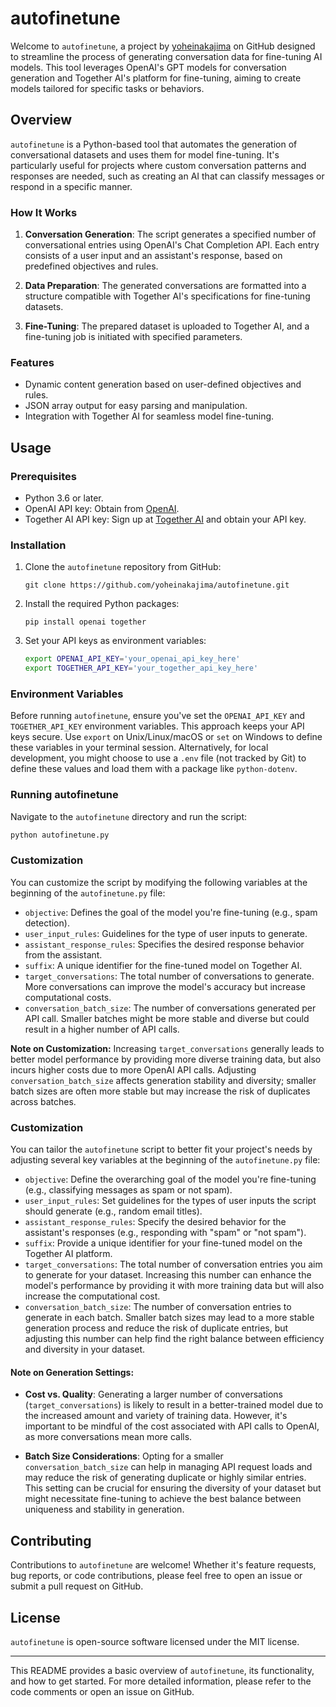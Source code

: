 # autofinetune

Welcome to `autofinetune`, a project by [yoheinakajima](https://twitter.com/yoheinakajima) on GitHub designed to streamline the process of generating conversation data for fine-tuning AI models. This tool leverages OpenAI's GPT models for conversation generation and Together AI's platform for fine-tuning, aiming to create models tailored for specific tasks or behaviors.

## Overview

`autofinetune` is a Python-based tool that automates the generation of conversational datasets and uses them for model fine-tuning. It's particularly useful for projects where custom conversation patterns and responses are needed, such as creating an AI that can classify messages or respond in a specific manner.

### How It Works

1. **Conversation Generation**: The script generates a specified number of conversational entries using OpenAI's Chat Completion API. Each entry consists of a user input and an assistant's response, based on predefined objectives and rules.
   
2. **Data Preparation**: The generated conversations are formatted into a structure compatible with Together AI's specifications for fine-tuning datasets.

3. **Fine-Tuning**: The prepared dataset is uploaded to Together AI, and a fine-tuning job is initiated with specified parameters.

### Features

- Dynamic content generation based on user-defined objectives and rules.
- JSON array output for easy parsing and manipulation.
- Integration with Together AI for seamless model fine-tuning.

## Usage

### Prerequisites

- Python 3.6 or later.
- OpenAI API key: Obtain from [OpenAI](https://openai.com/api/).
- Together AI API key: Sign up at [Together AI](https://together.xyz/) and obtain your API key.

### Installation

1. Clone the `autofinetune` repository from GitHub:

   ```
   git clone https://github.com/yoheinakajima/autofinetune.git
   ```

2. Install the required Python packages:

   ```
   pip install openai together
   ```

3. Set your API keys as environment variables:

   ```sh
   export OPENAI_API_KEY='your_openai_api_key_here'
   export TOGETHER_API_KEY='your_together_api_key_here'
   ```
### Environment Variables

Before running `autofinetune`, ensure you've set the `OPENAI_API_KEY` and `TOGETHER_API_KEY` environment variables. This approach keeps your API keys secure. Use `export` on Unix/Linux/macOS or `set` on Windows to define these variables in your terminal session. Alternatively, for local development, you might choose to use a `.env` file (not tracked by Git) to define these values and load them with a package like `python-dotenv`.

### Running autofinetune

Navigate to the `autofinetune` directory and run the script:

```sh
python autofinetune.py
```

### Customization

You can customize the script by modifying the following variables at the beginning of the `autofinetune.py` file:

- `objective`: Defines the goal of the model you're fine-tuning (e.g., spam detection).
- `user_input_rules`: Guidelines for the type of user inputs to generate.
- `assistant_response_rules`: Specifies the desired response behavior from the assistant.
- `suffix`: A unique identifier for the fine-tuned model on Together AI.
- `target_conversations`: The total number of conversations to generate. More conversations can improve the model's accuracy but increase computational costs.
- `conversation_batch_size`: The number of conversations generated per API call. Smaller batches might be more stable and diverse but could result in a higher number of API calls.

**Note on Customization:**
Increasing `target_conversations` generally leads to better model performance by providing more diverse training data, but also incurs higher costs due to more OpenAI API calls. Adjusting `conversation_batch_size` affects generation stability and diversity; smaller batch sizes are often more stable but may increase the risk of duplicates across batches.


### Customization

You can tailor the `autofinetune` script to better fit your project's needs by adjusting several key variables at the beginning of the `autofinetune.py` file:

- `objective`: Define the overarching goal of the model you're fine-tuning (e.g., classifying messages as spam or not spam).
- `user_input_rules`: Set guidelines for the types of user inputs the script should generate (e.g., random email titles).
- `assistant_response_rules`: Specify the desired behavior for the assistant's responses (e.g., responding with "spam" or "not spam").
- `suffix`: Provide a unique identifier for your fine-tuned model on the Together AI platform.
- `target_conversations`: The total number of conversation entries you aim to generate for your dataset. Increasing this number can enhance the model's performance by providing it with more training data but will also increase the computational cost.
- `conversation_batch_size`: The number of conversation entries to generate in each batch. Smaller batch sizes may lead to a more stable generation process and reduce the risk of duplicate entries, but adjusting this number can help find the right balance between efficiency and diversity in your dataset.

#### Note on Generation Settings:

- **Cost vs. Quality**: Generating a larger number of conversations (`target_conversations`) is likely to result in a better-trained model due to the increased amount and variety of training data. However, it's important to be mindful of the cost associated with API calls to OpenAI, as more conversations mean more calls.
  
- **Batch Size Considerations**: Opting for a smaller `conversation_batch_size` can help in managing API request loads and may reduce the risk of generating duplicate or highly similar entries. This setting can be crucial for ensuring the diversity of your dataset but might necessitate fine-tuning to achieve the best balance between uniqueness and stability in generation.



## Contributing

Contributions to `autofinetune` are welcome! Whether it's feature requests, bug reports, or code contributions, please feel free to open an issue or submit a pull request on GitHub.

## License

`autofinetune` is open-source software licensed under the MIT license.

---

This README provides a basic overview of `autofinetune`, its functionality, and how to get started. For more detailed information, please refer to the code comments or open an issue on GitHub.
